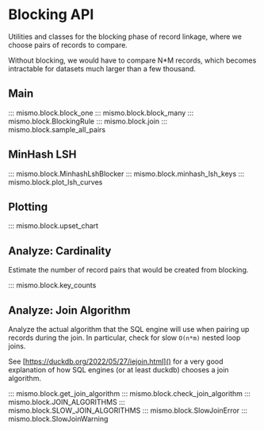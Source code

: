 # Blocking API
Utilities and classes for the blocking phase of record linkage, where
we choose pairs of records to compare.

Without blocking, we would have to compare N*M records, which
becomes intractable for datasets much larger than a few thousand.

## Main

::: mismo.block.block_one
::: mismo.block.block_many
::: mismo.block.BlockingRule
::: mismo.block.join
::: mismo.block.sample_all_pairs


## MinHash LSH

::: mismo.block.MinhashLshBlocker
::: mismo.block.minhash_lsh_keys
::: mismo.block.plot_lsh_curves

## Plotting

::: mismo.block.upset_chart

## Analyze: Cardinality
Estimate the number of record pairs that would be created from blocking.

::: mismo.block.key_counts

## Analyze: Join Algorithm
Analyze the actual algorithm that the SQL engine will use when
pairing up records during the join.
In particular, check for slow `O(n*m)` nested loop joins.

See [https://duckdb.org/2022/05/27/iejoin.html]() for a very good
explanation of how SQL engines (or at least duckdb) chooses
a join algorithm.

::: mismo.block.get_join_algorithm
::: mismo.block.check_join_algorithm
::: mismo.block.JOIN_ALGORITHMS
::: mismo.block.SLOW_JOIN_ALGORITHMS
::: mismo.block.SlowJoinError
::: mismo.block.SlowJoinWarning
